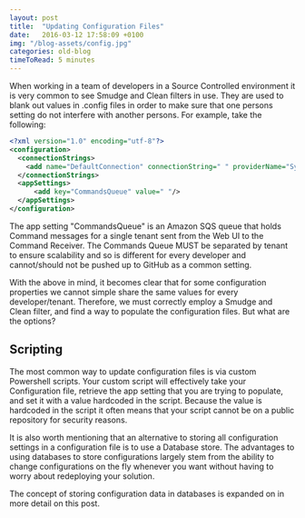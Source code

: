 ```yaml
---
layout: post
title:  "Updating Configuration Files"
date:   2016-03-12 17:58:09 +0100
img: "/blog-assets/config.jpg"
categories: old-blog
timeToRead: 5 minutes
---
```


When working in a team of developers in a Source Controlled environment it is very common to see Smudge and Clean filters in use.  They are used to blank out values in .config files in order to make sure that one persons setting do not interfere with another persons.  For example, take the following:

```xml
<?xml version="1.0" encoding="utf-8"?>
<configuration>
  <connectionStrings>
    <add name="DefaultConnection" connectionString=" " providerName="System.Data.SqlClient" />
  </connectionStrings>
  <appSettings>
      <add key="CommandsQueue" value=" "/>
  </appSettings>
</configuration>
```

The app setting "CommandsQueue" is an Amazon SQS queue that holds Command messages for a single tenant sent from the Web UI to the Command Receiver.  The Commands Queue MUST be separated by tenant to ensure scalability and so is different for every developer and cannot/should not be pushed up to GitHub as a common setting.

With the above in mind, it becomes clear that for some configuration properties we cannot simple share the same values for every developer/tenant.  Therefore, we must correctly employ a Smudge and Clean filter, and find a way to populate the configuration files.  But what are the options?

## Scripting
The most common way to update configuration files is via custom Powershell scripts.  Your custom script will effectively take your Configuration file, retrieve the app setting that you are trying to populate, and set it with a value hardcoded in the script.  Because the value is hardcoded in the script it often means that your script cannot be on a public repository for security reasons.

It is also worth mentioning that an alternative to storing all configuration settings in a configuration file is to use a Database store.  The advantages to using databases to store configurations largely stem from the ability to change configurations on the fly whenever you want without having to worry about redeploying your solution.

The concept of storing configuration data in databases is expanded on in more detail on this post.
